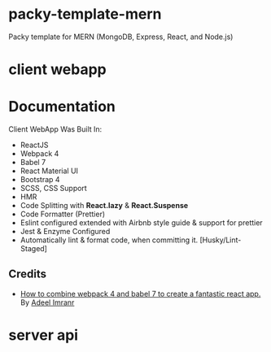 # packy-template-mern
Packy template for MERN (MongoDB, Express, React, and Node.js)

# client webapp

# Documentation
Client WebApp Was Built In:
* ReactJS 
* Webpack 4 
* Babel 7 
* React Material UI 
* Bootstrap 4 
* SCSS, CSS Support 
* HMR 
* Code Splitting with <b>React.lazy</b> & <b>React.Suspense</b> 
* Code Formatter (Prettier) 
* Eslint configured extended with Airbnb style guide & support for prettier 
* Jest & Enzyme Configured 
* Automatically lint & format code, when committing it. [Husky/Lint-Staged] 

## Credits
* [How to combine webpack 4 and babel 7 to create a fantastic react app.](https://medium.freecodecamp.org/how-to-combine-webpack-4-and-babel-7-to-create-a-fantastic-react-app-845797e036ff)
By [Adeel Imranr](https://medium.freecodecamp.org/@adeelimranr)

# server api

